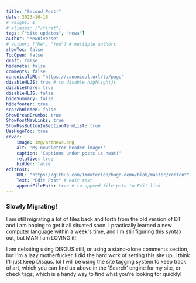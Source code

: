 ```yaml
---
title: "Second Post!"
date: 2023-10-18
# weight: 1
# aliases: ["/first"]
tags: ["site updates", "news"]
author: "Mewniverse"
# author: ["Me", "You"] # multiple authors
showToc: false
TocOpen: false
draft: false
hidemeta: false
comments: false
canonicalURL: "https://canonical.url/to/page"
disableHLJS: true # to disable highlightjs
disableShare: true
disableHLJS: false
hideSummary: false
hidefooter: true
searchHidden: false
ShowBreadCrumbs: true
ShowPostNavLinks: true
ShowRssButtonInSectionTermList: true
UseHugoToc: true
cover: 
    image: img/artnews.png
    alt: 'My newsletter header image!'
    caption: 'Captions under posts is neat!'
    relative: true
    hidden: false
editPost:
    URL: "https://github.com/Immaterion/hugo-demo/blob/master/content"
    Text: "Edit Post" # edit text
    appendFilePath: true # to append file path to Edit link
---
```


### Slowly Migrating!

I am still migrating a lot of files back and forth from the old version of DT and I am hoping to get it all situated soon. I practically learned a new computer language within a week's time, and I'm still figuring this syntax out, but MAN I am LOVING it! 

I am debating using DISQUS still, or using a stand-alone comments section, but I'm a lazy motherfucker. I did the hard work of setting this site up, I think I'll just keep Disqus. lol I will be using the site tagging system to keep track of art, which you can find up above in the 'Search' engine for my site, or check tags, which is a handy way to find what you're looking for quickly!